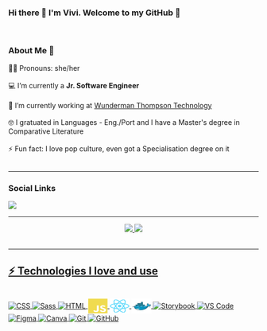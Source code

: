 ### Hi there 👋 I'm Vivi. Welcome to my GitHub 🌱

<br />

### About Me 🚀

🏳️‍🌈 Pronouns: she/her </br> </br>
💻 I’m currently a **Jr. Software Engineer** </br> </br>
🔭 I’m currently working at [Wunderman Thompson Technology](https://www.wundermanthompson.com/brazil) </br> </br>
🤓 I gratuated in Languages - Eng./Port and I have a Master's degree in Comparative Literature </br> </br>
⚡ Fun fact: I love pop culture, even got a Specialisation degree on it </br> </br>

<hr />

### Social Links
<a href="https://www.linkedin.com/in/viviane-martini/">
  <img align="left" width="24px" src="https://cdn.jsdelivr.net/gh/devicons/devicon/icons/linkedin/linkedin-original.svg"  />
</a>

<br/>
<hr />

<div align="center">
  <a href="https://github.com/vivianemartini">
  <img height="180em" src="https://github-readme-stats.vercel.app/api?username=VivianeMartini&show_icons=true&theme=gradient&include_all_commits=true&count_private=true"/>
  <img height="180em" src="https://github-readme-stats.vercel.app/api/top-langs/?username=VivianeMartini&layout=compact&langs_count=7&theme=gradient"/>
</div>

<br/>
<hr />

## ⚡ Technologies I love and use
  
<div style="display: inline_block"><br>
  <img align="center" alt="CSS" height="30" width="40" src="https://cdn.jsdelivr.net/gh/devicons/devicon/icons/css3/css3-original.svg">
  <img align="center" alt="Sass" height="30" width="40" src="https://cdn.jsdelivr.net/gh/devicons/devicon/icons/sass/sass-original.svg">
  <img align="center" alt="HTML" height="30" width="40" src="https://cdn.jsdelivr.net/gh/devicons/devicon/icons/html5/html5-original.svg">
  <img align="center" alt="js" height="30" width="40" src="https://raw.githubusercontent.com/devicons/devicon/master/icons/javascript/javascript-plain.svg">
  <img align="center" alt="react" height="30" width="40" src="https://raw.githubusercontent.com/devicons/devicon/master/icons/react/react-original.svg">
  <img align="center" alt="Docker" height="30" width="40" src="https://raw.githubusercontent.com/devicons/devicon/master/icons/docker/docker-original.svg">
  <img align="center" alt="Storybook" height="30" width="40" src="https://cdn.jsdelivr.net/gh/devicons/devicon/icons/storybook/storybook-original.svg">
  <img align="center" alt="VS Code" height="30" width="40" src="https://cdn.jsdelivr.net/gh/devicons/devicon/icons/vscode/vscode-original.svg">
  <img align="center" alt="Figma" height="30" width="40" src="https://cdn.jsdelivr.net/gh/devicons/devicon/icons/figma/figma-original.svg">
  <img align="center" alt="Canva" height="30" width="40" src="https://cdn.jsdelivr.net/gh/devicons/devicon/icons/canva/canva-original.svg">
  <img align="center" alt="Git" height="30" width="40" src="https://cdn.jsdelivr.net/gh/devicons/devicon/icons/git/git-original.svg">
  <img align="center" alt="GitHub" height="30" width="40" src="https://cdn.jsdelivr.net/gh/devicons/devicon/icons/github/github-original.svg">
 
                                                              
</div>

<!--
**vivianemartini/vivianemartini** is a ✨ _special_ ✨ repository because its `README.md` (this file) appears on your GitHub profile.

Here are some ideas to get you started:

- 🔭 I’m currently working on ...
- 🌱 I’m currently learning ...
- 👯 I’m looking to collaborate on ...
- 🤔 I’m looking for help with ...
- 💬 Ask me about ...
- 📫 How to reach me: ...
- 😄 Pronouns: ...
- ⚡ Fun fact: ...
-->
